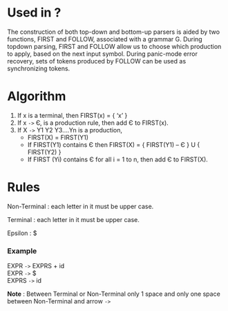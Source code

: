 
# Used in ?

The construction of both top-down and bottom-up parsers is aided by two
functions, FIRST and FOLLOW, associated with a grammar G. During topdown parsing, FIRST and FOLLOW allow us to choose which production to
apply, based on the next input symbol. During panic-mode error recovery, sets
of tokens produced by FOLLOW can be used as synchronizing tokens.




# Algorithm

1. If x is a terminal, then FIRST(x) = { ‘x’ }
2. If x `->` Є, is a production rule, then add Є to FIRST(x). 
3. If X `->` Y1 Y2 Y3….Yn is a production,
   * FIRST(X) = FIRST(Y1)
   * If FIRST(Y1) contains Є then FIRST(X) = { FIRST(Y1) – Є } U { FIRST(Y2) }
   * If FIRST (Yi) contains Є for all i = 1 to n, then add Є to FIRST(X).

# Rules

Non-Terminal : each letter in it must be upper case.

Terminal : each letter in it must be upper case.

Epsilon : $


### Example ###

EXPR `->` EXPRS + id  
EXPR `->` $  
EXPRS `->` id

**Note** : Between Terminal or Non-Terminal only 1 space and only one space between Non-Terminal and arrow ` -> `

